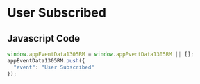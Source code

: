 # User Subscribed

## Javascript Code
```js
window.appEventData1305RM = window.appEventData1305RM || [];
appEventData1305RM.push({
  "event": "User Subscribed"
});
```





